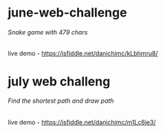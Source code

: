 # june-web-challenge
###### Snake game with 479 chars<br/>
live demo - https://jsfiddle.net/danichimc/kLbhmru8/

# july web challeng
###### Find the shortest path and draw path<br/>
live demo - https://jsfiddle.net/danichimc/m1Lc6je3/
